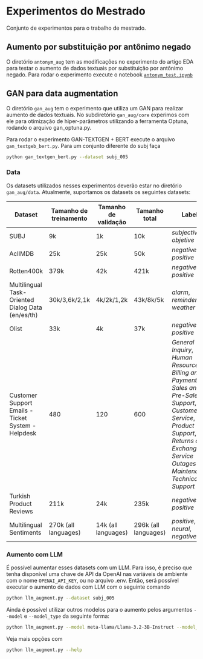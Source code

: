 # Experimentos do Mestrado

Conjunto de experimentos para o trabalho de mestrado.

## Aumento por substituição por antônimo negado

O diretório `antonym_aug` tem as modificações no experimento do artigo EDA
para testar o aumento de dados textuais por substituição por antônimo negado.
Para rodar o experimento execute o notebook [`antonym_test.ipynb`](data/antonym_test.ipynb)

## GAN para data augmentation

O diretório `gan_aug` tem o experimento que utiliza um GAN para realizar
aumento de dados textuais. No subdiretório `gan_aug/core` experimos com ele
para otimização de hiper-parâmetros utilizando a ferramenta Optuna, rodando
o arquivo gan_optuna.py.

Para rodar o experimento GAN-TEXTGEN + BERT execute o arquivo
`gan_textgeb_bert.py`. Para um conjunto diferente do subj faça

```bash
python gan_textgen_bert.py --dataset subj_005
```

### Data

Os datasets utilizados nesses experimentos deverão estar no diretório
`gan_aug/data`. Atualmente, suportamos os datasets os seguintes datasets:

| Dataset                                            | Tamanho de treinamento | Tamanho de validação | Tamanho total | Labels                         | Link |
| -------------------------------------------------- | ---------------------- | -------------------- | ------------- | ------------------------------ | ---- |
| SUBJ                                               | 9k                     | 1k                   | 10k           | *subjective*, *objetive*       | [Cornell](https://www.cs.cornell.edu/people/pabo/movie-review-data/) |
| AclIMDB                                            | 25k                    | 25k                  | 50k           | *negative*, *positive*         | [Kaggle](https://www.kaggle.com/datasets/pawankumargunjan/imdb-review) |
| Rotten400k                                         | 379k                   | 42k                  | 421k          | *negative*, *positive*         | [Kaggle](https://www.kaggle.com/datasets/talha002/rottentomatoes-400k-review) |
| Multilingual Task-Oriented Dialog Data (en/es/th)  | 30k/3,6k/2,1k          | 4k/2k/1,2k           | 43k/8k/5k     | *alarm*, *reminder*, *weather* | [Facebook](https://fb.me/multilingual_task_oriented_data) |
| Olist                                              | 33k                    | 4k                   | 37k           | *negative*, *positive*         | [Kaggle](https://www.kaggle.com/datasets/olistbr/brazilian-ecommerce?resource=download&select=olist_order_reviews_dataset.csv) |
| Customer Support Emails - Ticket System - Helpdesk | 480                    | 120                  | 600            | *General Inquiry*, *Human Resources*, *Billing and Payments*, *Sales and Pre-Sales*, *IT Support*, *Customer Service*, *Product Support*, *Returns and Exchanges*, *Service Outages and Maintenance*, *Technical Support* | [Kaggle](https://www.kaggle.com/datasets/tobiasbueck/multilingual-customer-support-tickets/data) |
| Turkish Product Reviews                            | 211k                   | 24k                  | 235k           | *negative*, *positive*         | [Hugging Face](https://huggingface.co/datasets/fthbrmnby/turkish_product_reviews) |
| Multilingual Sentiments                            | 270k (all languages)   | 14k (all languages)  | 296k (all languages) | *positive*, *neural*, *negative* | [Hugging Face](https://huggingface.co/datasets/tyqiangz/multilingual-sentiments) |

### Aumento com LLM

É possível aumentar esses datasets com um LLM. Para isso, é preciso que tenha
disponível uma chave de API da OpenAI nas variáveis de ambiente com o nome
`OPENAI_API_KEY`, ou no arquivo .env. Então, será possível executar o aumento
de dados com LLM com o seguinte comando

```bash
python llm_augment.py --dataset subj_005
```

Ainda é possível utilizar outros modelos para o aumento pelos argumentos
`--model` e `--model_type` da seguinte forma:

```bash
python llm_augment.py --model meta-llama/Llama-3.2-3B-Instruct --model_type huggingface
```

Veja mais opções com

```bash
python llm_augment.py --help
```
